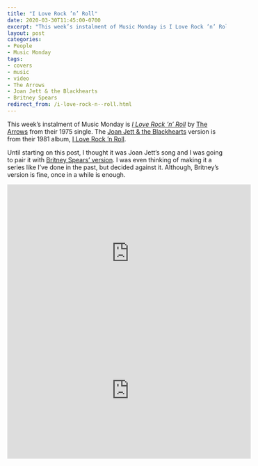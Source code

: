 ```yaml
---
title: "I Love Rock ’n’ Roll"
date: 2020-03-30T11:45:00-0700
excerpt: "This week’s instalment of Music Monday is I Love Rock ’n’ Roll. The 1975 Arrows original and a 1981 cover by Joan Jett & the Blackhearts."
layout: post
categories:
- People
- Music Monday
tags:
- covers
- music
- video
- The Arrows
- Joan Jett & the Blackhearts
- Britney Spears
redirect_from: /i-love-rock-n--roll.html
---
```

This week’s instalment of Music Monday is [_I Love Rock ’n’ Roll_](https://en.wikipedia.org/wiki/I_Love_Rock_%27n%27_Roll) by
[The Arrows](https://en.wikipedia.org/wiki/Arrows_(British_band)) from their 1975 single. The [Joan Jett & the Blackhearts](http://joanjett.com/)
version is from their 1981 album, [I Love Rock ’n Roll](https://en.wikipedia.org/wiki/I_Love_Rock_%27n_Roll_(album)).

Until starting on this post, I thought it was Joan Jett’s song and I was going to pair it with [Britney Spears’ version](https://youtu.be/ITuOddPeYoc). I was even thinking of making it a series like I’ve done in the past, but decided against it. Although, Britney’s version is fine, once in a while is enough.

<div class="video-container">
<iframe width="560" height="315" src="https://www.youtube.com/embed/8AT_Pbtyid0" frameborder="0" allowfullscreen title="Video: I Love Rock ’n’ Roll by The Arrows"></iframe>
</div>

<div class="video-container">
<iframe width="560" height="315" src="https://www.youtube.com/embed/t5ecqUhec-s" frameborder="0" allowfullscreen title="Video: I Love Rock ’n’ Roll by Joan Jett & the Blackhearts"></iframe>
</div>
